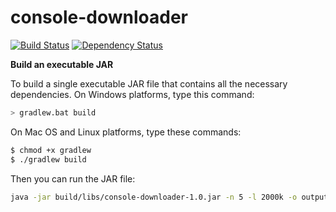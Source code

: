 console-downloader
==================

[![Build Status](https://travis-ci.org/itimur/console-downloader.svg)](https://travis-ci.org/itimur/console-downloader)
[![Dependency Status](https://www.versioneye.com/user/projects/548f0876dd709d3ee20000f6#tab-dependencies/badge.svg?style=flat)](https://www.versioneye.com/user/projects/548f0876dd709d3ee20000f6#tab-dependencies)

**Build an executable JAR**

To build a single executable JAR file that contains all the necessary dependencies. On Windows platforms, type this command:

```sh
> gradlew.bat build
```

On Mac OS and Linux platforms, type these commands:

```sh
$ chmod +x gradlew
$ ./gradlew build
```

Then you can run the JAR file:

```sh
java -jar build/libs/console-downloader-1.0.jar -n 5 -l 2000k -o output_folder -f links.txt
```
